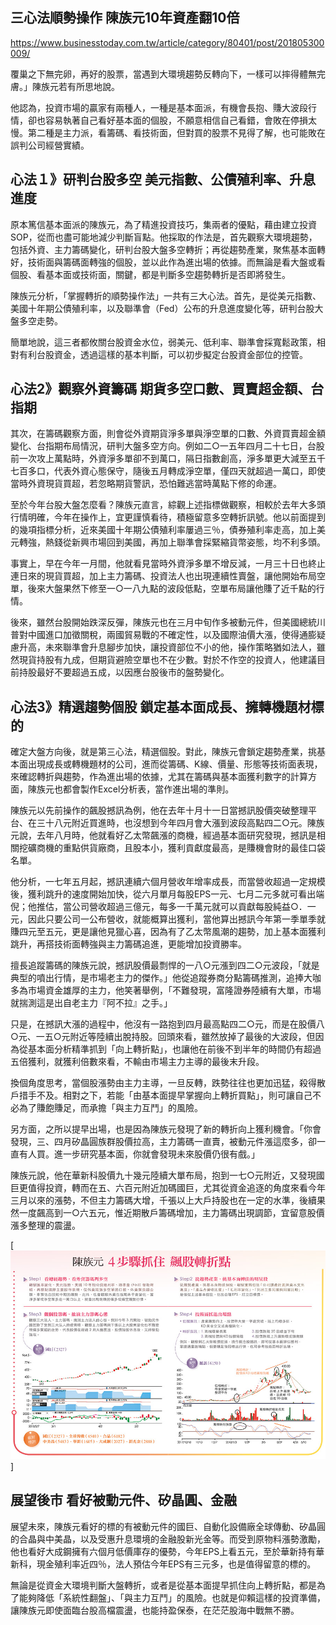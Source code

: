 ## 三心法順勢操作 陳族元10年資產翻10倍

https://www.businesstoday.com.tw/article/category/80401/post/201805300009/



覆巢之下無完卵，再好的股票，當遇到大環境趨勢反轉向下，一樣可以摔得體無完膚。」陳族元若有所思地說。

他認為，投資市場的贏家有兩種人，一種是基本面派，有機會長抱、賺大波段行情，卻也容易執著自己看好基本面的個股，不願意相信自己看錯，會敗在停損太慢。第二種是主力派，看籌碼、看技術面，但對買的股票不見得了解，也可能敗在誤判公司經營實績。

 

## **心法１》研判台股多空** **美元指數、公債殖利率、升息進度**

 

原本篤信基本面派的陳族元，為了精進投資技巧，集兩者的優點，藉由建立投資SOP，從而也盡可能地減少判斷盲點。他採取的作法是，首先觀察大環境趨勢，包括外資、主力籌碼變化，研判台股大盤多空轉折；再從趨勢產業，聚焦基本面轉好，技術面與籌碼面轉強的個股，並以此作為進出場的依據。而無論是看大盤或看個股、看基本面或技術面，關鍵，都是判斷多空趨勢轉折是否即將發生。

 

陳族元分析，「掌握轉折的順勢操作法」一共有三大心法。首先，是從美元指數、美國十年期公債殖利率，以及聯準會（Fed）公布的升息進度變化等，研判台股大盤多空走勢。

 

簡單地說，這三者都攸關台股資金水位，弱美元、低利率、聯準會採寬鬆政策，相對有利台股資金，透過這樣的基本判斷，可以初步擬定台股資金部位的控管。

 

## **心法2》觀察外資籌碼** **期貨多空口數、買賣超金額、台指期**

 

其次，在籌碼觀察方面，則會從外資期貨淨多單與淨空單的口數、外資買賣超金額變化、台指期布局情況，研判大盤多空方向。例如二○一五年四月二十七日，台股前一次攻上萬點時，外資淨多單卻不到萬口，隔日指數創高，淨多單更大減至五千七百多口，代表外資心態保守，隨後五月轉成淨空單，僅四天就超過一萬口，即使當時外資現貨買超，若忽略期貨警訊，恐怕難逃當時萬點下修的命運。

至於今年台股大盤怎麼看？陳族元直言，綜觀上述指標做觀察，相較於去年大多頭行情明確，今年在操作上，宜更謹慎看待，積極留意多空轉折訊號。他以前面提到的幾項指標分析，近來美國十年期公債殖利率屢過三％，債券殖利率走高，加上美元轉強，熱錢從新興市場回到美國，再加上聯準會採緊縮貨幣姿態，均不利多頭。

 

事實上，早在今年一月間，他就看見當時外資淨多單不增反減，一月三十日也終止連日來的現貨買超，加上主力籌碼、投資法人也出現連續性賣盤，讓他開始布局空單，後來大盤果然下修至一○一八九點的波段低點，空單布局讓他賺了近千點的行情。

 

後來，雖然台股開始跌深反彈，陳族元也在三月中旬作多被動元件，但美國總統川普對中國進口加徵關稅，兩國貿易戰的不確定性，以及國際油價大漲，使得通膨疑慮升高，未來聯準會升息腳步加快，讓投資部位不小的他，操作策略猶如法人，雖然現貨持股有九成，但期貨避險空單也不在少數。對於不作空的投資人，他建議目前持股最好不要超過五成，以因應台股後市的盤勢變化。

 

## **心法3》精選趨勢個股** **鎖定基本面成長、擁轉機題材標的**

 

確定大盤方向後，就是第三心法，精選個股。對此，陳族元會鎖定趨勢產業，挑基本面出現成長或轉機題材的公司，進而從籌碼、K線、價量、形態等技術面表現，來確認轉折與趨勢，作為進出場的依據，尤其在籌碼與基本面獲利數字的計算方面，陳族元也都會製作Excel分析表，當作進出場的準則。

 

陳族元以先前操作的飆股撼訊為例，他在去年十月十一日當撼訊股價突破整理平台、在三十八元附近買進時，也沒想到今年四月會大漲到波段高點四二○元。陳族元說，去年八月時，他就看好乙太幣飆漲的商機，經過基本面研究發現，撼訊是相關挖礦商機的重點供貨廠商，且股本小，獲利貢獻度最高，是賺機會財的最佳口袋名單。

他分析，一七年五月起，撼訊連續六個月營收年增率成長，而當營收超過一定規模後，獲利跳升的速度開始加快，從六月單月每股EPS一元、七月二元多就可看出端倪；他推估，當公司營收超過三億元，每多一千萬元就可以貢獻每股純益○．一元，因此只要公司一公布營收，就能概算出獲利，當他算出撼訊今年第一季單季就賺四元至五元，更是讓他見獵心喜，因為有了乙太幣風潮的趨勢，加上基本面獲利跳升，再搭技術面轉強與主力籌碼追進，更能增加投資勝率。

 

擅長追蹤籌碼的陳族元說，撼訊股價最剽悍的一八○元漲到四二○元波段，「就是典型的噴出行情，是市場老主力的傑作。」他從追蹤券商分點籌碼推測，追捧大咖多為市場資金雄厚的主力，他笑著舉例，「不難發現，富隆證券陸續有大單，市場就揣測這是出自老主力『阿不拉』之手。」

 

只是，在撼訊大漲的過程中，他沒有一路抱到四月最高點四二○元，而是在股價八○元、一五○元附近等陸續出脫持股。回頭來看，雖然放掉了最後的大波段，但因為從基本面分析精準抓到「向上轉折點」，也讓他在前後不到半年的時間仍有超過五倍獲利，就獲利倍數來看，不輸由市場主力主導的最後末升段。

 

換個角度思考，當個股漲勢由主力主導，一旦反轉，跌勢往往也更加迅猛，殺得散戶措手不及。相對之下，若能「由基本面提早掌握向上轉折買點」，則可讓自己不必為了賺飽賺足，而承擔「與主力互鬥」的風險。

 

另方面，之所以提早出場，也是因為陳族元發現了新的轉折向上獲利機會。「你會發現，三、四月矽晶圓族群股價拉高，主力籌碼一直賣，被動元件漲這麼多，卻一直有人買。進一步研究基本面，你就會發現未來股價仍很有戲。」

陳族元說，他在華新科股價九十幾元陸續大單布局，抱到一七○元附近，又發現國巨更值得投資，轉而在五、六百元附近加碼國巨，尤其從資金追逐的角度來看今年三月以來的漲勢，不但主力籌碼大增，千張以上大戶持股也在一定的水準，後續果然一度飆高到一○六五元，惟近期散戶籌碼增加，主力籌碼出現調節，宜留意股價漲多整理的震盪。

 

[![陳族元 ](images/112.jpg)]

 

## **展望後市** **看好被動元件、矽晶圓、金融**

 

展望未來，陳族元看好的標的有被動元件的國巨、自動化設備廠全球傳動、矽晶圓的合晶與中美晶，以及受惠升息環境的金融股新光金等。而受到原物料漲勢激勵，他也看好大成鋼擁有六個月低價庫存的優勢，今年EPS上看五元，至於華新持有華新科，現金殖利率近四％，法人預估今年EPS有三元多，也是值得留意的標的。

 

無論是從資金大環境判斷大盤轉折，或者是從基本面提早抓住向上轉折點，都是為了能夠降低「系統性翻盤」、「與主力互鬥」的風險。也就是仰賴這樣的投資準備，讓陳族元即使面臨台股高檔震盪，也能持盈保泰，在茫茫股海中戰無不勝。
